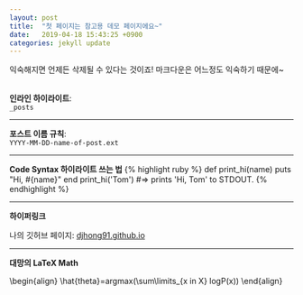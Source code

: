 ```yaml
---
layout: post
title:  "첫 페이지는 참고용 데모 페이지에요~"
date:   2019-04-18 15:43:25 +0900
categories: jekyll update
---
```

익숙해지면 언제든 삭제될 수 있다는 것이죠!
마크다운은 어느정도 익숙하기 때문에~
<br/><br/>

**인라인 하이라이트**:<br/>
`_posts`

---

**포스트 이름 규칙**:<br/>
`YYYY-MM-DD-name-of-post.ext`

---

**Code Syntax 하이라이트 쓰는 법**
{% highlight ruby %}
def print_hi(name)
  puts "Hi, #{name}"
end
print_hi('Tom')
#=> prints 'Hi, Tom' to STDOUT.
{% endhighlight %}

---

**하이퍼링크**

나의 깃허브 페이지: [djhong91.github.io](djhong91.github.io)

---
**대망의 LaTeX Math**

\begin{align}
  \hat{theta}=argmax(\sum\limits_{x in X} logP(x))
\end{align}

